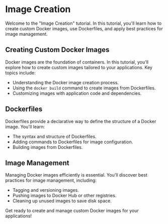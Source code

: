 # Image Creation

Welcome to the "Image Creation" tutorial. In this tutorial, you'll learn how to create custom Docker images, use Dockerfiles, and apply best practices for image management.

## Creating Custom Docker Images

Docker images are the foundation of containers. In this tutorial, you'll explore how to create custom images tailored to your applications. Key topics include:

- Understanding the Docker image creation process.
- Using the `docker build` command to create images from Dockerfiles.
- Customizing images with application code and dependencies.

## Dockerfiles

Dockerfiles provide a declarative way to define the structure of a Docker image. You'll learn:

- The syntax and structure of Dockerfiles.
- Adding commands to Dockerfiles for image configuration.
- Building images from Dockerfiles.

## Image Management

Managing Docker images efficiently is essential. You'll discover best practices for image management, including:

- Tagging and versioning images.
- Pushing images to Docker Hub or other registries.
- Cleaning up unused images to save disk space.

Get ready to create and manage custom Docker images for your applications!
